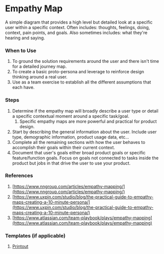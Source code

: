 # Empathy Map

A simple diagram that provides a high level but detailed look at a specific user within a specific context. Often includes: thoughts, feelings, doing, context, pain points, and goals. Also sometimes includes: what they're hearing and saying.

### When to Use

1. To ground the solution requirements around the user and there isn't time for a detailed journey map.
2. To create a basic proto-persona and leverage to reinforce design thinking around a real user.
3. Use as a team exercise to establish all the different assumptions that each have.

### Steps

1. Determine if the empathy map will broadly describe a user type or detail a specific contextual moment around a specific task/goal.
   1. Specific empathy maps are more powerful and practical for product design.
2. Start by describing the general information about the user. Include user type, demographic information, product usage data, etc…
3. Complete all the remaining sections with how the user behaves to accomplish their goals within their current context.
4. Document that user's goals either broad product goals or specific feature/function goals. Focus on goals not connected to tasks inside the product but jobs in that drive the user to use your product.

### References

1. [https://www.nngroup.com/articles/empathy-mapping/](https://www.nngroup.com/articles/empathy-mapping/)
2. [https://www.uxpin.com/studio/blog/the-practical-guide-to-empathy-maps-creating-a-10-minute-persona/](https://www.uxpin.com/studio/blog/the-practical-guide-to-empathy-maps-creating-a-10-minute-persona/)
3. [https://www.atlassian.com/team-playbook/plays/empathy-mapping](https://www.atlassian.com/team-playbook/plays/empathy-mapping)

### Templates \(if applicable\)

1. [Printout](/assets/empathy_map.pdf)



